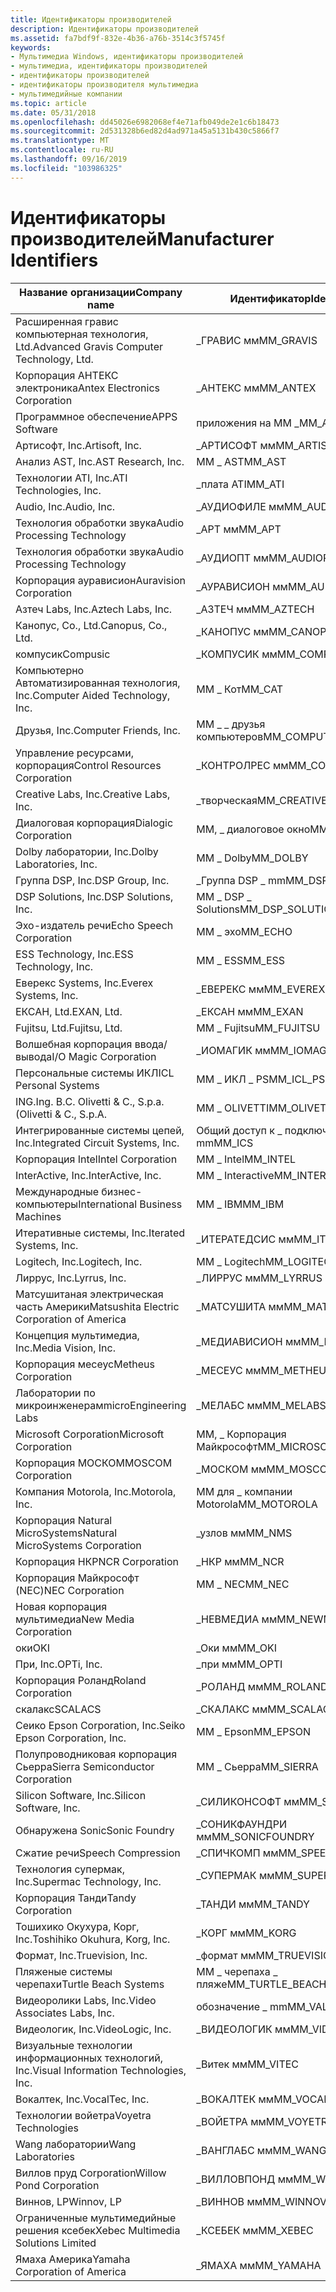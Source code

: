 ```yaml
---
title: Идентификаторы производителей
description: Идентификаторы производителей
ms.assetid: fa7bdf9f-832e-4b36-a76b-3514c3f5745f
keywords:
- Мультимедиа Windows, идентификаторы производителей
- мультимедиа, идентификаторы производителей
- идентификаторы производителей
- идентификаторы производителя мультимедиа
- мультимедийные компании
ms.topic: article
ms.date: 05/31/2018
ms.openlocfilehash: dd45026e6982068ef4e71afb049de2e1c6b18473
ms.sourcegitcommit: 2d531328b6ed82d4ad971a45a5131b430c5866f7
ms.translationtype: MT
ms.contentlocale: ru-RU
ms.lasthandoff: 09/16/2019
ms.locfileid: "103986325"
---
```

# <a name="manufacturer-identifiers"></a><span data-ttu-id="5fe0e-108">Идентификаторы производителей</span><span class="sxs-lookup"><span data-stu-id="5fe0e-108">Manufacturer Identifiers</span></span>



| <span data-ttu-id="5fe0e-109">Название организации</span><span class="sxs-lookup"><span data-stu-id="5fe0e-109">Company name</span></span>                               | <span data-ttu-id="5fe0e-110">Идентификатор</span><span class="sxs-lookup"><span data-stu-id="5fe0e-110">Identifier</span></span>            |
|--------------------------------------------|-----------------------|
| <span data-ttu-id="5fe0e-111">Расширенная гравис компьютерная технология, Ltd.</span><span class="sxs-lookup"><span data-stu-id="5fe0e-111">Advanced Gravis Computer Technology, Ltd.</span></span>  | <span data-ttu-id="5fe0e-112">\_ГРАВИС мм</span><span class="sxs-lookup"><span data-stu-id="5fe0e-112">MM\_GRAVIS</span></span>            |
| <span data-ttu-id="5fe0e-113">Корпорация АНТЕКС электроника</span><span class="sxs-lookup"><span data-stu-id="5fe0e-113">Antex Electronics Corporation</span></span>              | <span data-ttu-id="5fe0e-114">\_АНТЕКС мм</span><span class="sxs-lookup"><span data-stu-id="5fe0e-114">MM\_ANTEX</span></span>             |
| <span data-ttu-id="5fe0e-115">Программное обеспечение</span><span class="sxs-lookup"><span data-stu-id="5fe0e-115">APPS Software</span></span>                              | <span data-ttu-id="5fe0e-116">приложения на MM \_</span><span class="sxs-lookup"><span data-stu-id="5fe0e-116">MM\_APPS</span></span>              |
| <span data-ttu-id="5fe0e-117">Артисофт, Inc.</span><span class="sxs-lookup"><span data-stu-id="5fe0e-117">Artisoft, Inc.</span></span>                             | <span data-ttu-id="5fe0e-118">\_АРТИСОФТ мм</span><span class="sxs-lookup"><span data-stu-id="5fe0e-118">MM\_ARTISOFT</span></span>          |
| <span data-ttu-id="5fe0e-119">Анализ AST, Inc.</span><span class="sxs-lookup"><span data-stu-id="5fe0e-119">AST Research, Inc.</span></span>                         | <span data-ttu-id="5fe0e-120">ММ \_ AST</span><span class="sxs-lookup"><span data-stu-id="5fe0e-120">MM\_AST</span></span>               |
| <span data-ttu-id="5fe0e-121">Технологии ATI, Inc.</span><span class="sxs-lookup"><span data-stu-id="5fe0e-121">ATI Technologies, Inc.</span></span>                     | <span data-ttu-id="5fe0e-122">\_плата ATI</span><span class="sxs-lookup"><span data-stu-id="5fe0e-122">MM\_ATI</span></span>               |
| <span data-ttu-id="5fe0e-123">Audio, Inc.</span><span class="sxs-lookup"><span data-stu-id="5fe0e-123">Audio, Inc.</span></span>                                | <span data-ttu-id="5fe0e-124">\_АУДИОФИЛЕ мм</span><span class="sxs-lookup"><span data-stu-id="5fe0e-124">MM\_AUDIOFILE</span></span>         |
| <span data-ttu-id="5fe0e-125">Технология обработки звука</span><span class="sxs-lookup"><span data-stu-id="5fe0e-125">Audio Processing Technology</span></span>                | <span data-ttu-id="5fe0e-126">\_APT мм</span><span class="sxs-lookup"><span data-stu-id="5fe0e-126">MM\_APT</span></span>               |
| <span data-ttu-id="5fe0e-127">Технология обработки звука</span><span class="sxs-lookup"><span data-stu-id="5fe0e-127">Audio Processing Technology</span></span>                | <span data-ttu-id="5fe0e-128">\_АУДИОПТ мм</span><span class="sxs-lookup"><span data-stu-id="5fe0e-128">MM\_AUDIOPT</span></span>           |
| <span data-ttu-id="5fe0e-129">Корпорация аурависион</span><span class="sxs-lookup"><span data-stu-id="5fe0e-129">Auravision Corporation</span></span>                     | <span data-ttu-id="5fe0e-130">\_АУРАВИСИОН мм</span><span class="sxs-lookup"><span data-stu-id="5fe0e-130">MM\_AURAVISION</span></span>        |
| <span data-ttu-id="5fe0e-131">Азтеч Labs, Inc.</span><span class="sxs-lookup"><span data-stu-id="5fe0e-131">Aztech Labs, Inc.</span></span>                          | <span data-ttu-id="5fe0e-132">\_АЗТЕЧ мм</span><span class="sxs-lookup"><span data-stu-id="5fe0e-132">MM\_AZTECH</span></span>            |
| <span data-ttu-id="5fe0e-133">Канопус, Co., Ltd.</span><span class="sxs-lookup"><span data-stu-id="5fe0e-133">Canopus, Co., Ltd.</span></span>                         | <span data-ttu-id="5fe0e-134">\_КАНОПУС мм</span><span class="sxs-lookup"><span data-stu-id="5fe0e-134">MM\_CANOPUS</span></span>           |
| <span data-ttu-id="5fe0e-135">компусик</span><span class="sxs-lookup"><span data-stu-id="5fe0e-135">Compusic</span></span>                                   | <span data-ttu-id="5fe0e-136">\_КОМПУСИК мм</span><span class="sxs-lookup"><span data-stu-id="5fe0e-136">MM\_COMPUSIC</span></span>          |
| <span data-ttu-id="5fe0e-137">Компьютерно Автоматизированная технология, Inc.</span><span class="sxs-lookup"><span data-stu-id="5fe0e-137">Computer Aided Technology, Inc.</span></span>            | <span data-ttu-id="5fe0e-138">ММ \_ Кот</span><span class="sxs-lookup"><span data-stu-id="5fe0e-138">MM\_CAT</span></span>               |
| <span data-ttu-id="5fe0e-139">Друзья, Inc.</span><span class="sxs-lookup"><span data-stu-id="5fe0e-139">Computer Friends, Inc.</span></span>                     | <span data-ttu-id="5fe0e-140">MM \_ \_ друзья компьютеров</span><span class="sxs-lookup"><span data-stu-id="5fe0e-140">MM\_COMPUTER\_FRIENDS</span></span> |
| <span data-ttu-id="5fe0e-141">Управление ресурсами, корпорация</span><span class="sxs-lookup"><span data-stu-id="5fe0e-141">Control Resources Corporation</span></span>              | <span data-ttu-id="5fe0e-142">\_КОНТРОЛРЕС мм</span><span class="sxs-lookup"><span data-stu-id="5fe0e-142">MM\_CONTROLRES</span></span>        |
| <span data-ttu-id="5fe0e-143">Creative Labs, Inc.</span><span class="sxs-lookup"><span data-stu-id="5fe0e-143">Creative Labs, Inc.</span></span>                        | <span data-ttu-id="5fe0e-144">\_творческая</span><span class="sxs-lookup"><span data-stu-id="5fe0e-144">MM\_CREATIVE</span></span>          |
| <span data-ttu-id="5fe0e-145">Диалоговая корпорация</span><span class="sxs-lookup"><span data-stu-id="5fe0e-145">Dialogic Corporation</span></span>                       | <span data-ttu-id="5fe0e-146">MM, \_ диалоговое окно</span><span class="sxs-lookup"><span data-stu-id="5fe0e-146">MM\_DIALOGIC</span></span>          |
| <span data-ttu-id="5fe0e-147">Dolby лаборатории, Inc.</span><span class="sxs-lookup"><span data-stu-id="5fe0e-147">Dolby Laboratories, Inc.</span></span>                   | <span data-ttu-id="5fe0e-148">ММ \_ Dolby</span><span class="sxs-lookup"><span data-stu-id="5fe0e-148">MM\_DOLBY</span></span>             |
| <span data-ttu-id="5fe0e-149">Группа DSP, Inc.</span><span class="sxs-lookup"><span data-stu-id="5fe0e-149">DSP Group, Inc.</span></span>                            | <span data-ttu-id="5fe0e-150">\_Группа DSP \_ mm</span><span class="sxs-lookup"><span data-stu-id="5fe0e-150">MM\_DSP\_GROUP</span></span>        |
| <span data-ttu-id="5fe0e-151">DSP Solutions, Inc.</span><span class="sxs-lookup"><span data-stu-id="5fe0e-151">DSP Solutions, Inc.</span></span>                        | <span data-ttu-id="5fe0e-152">MM \_ DSP \_ Solutions</span><span class="sxs-lookup"><span data-stu-id="5fe0e-152">MM\_DSP\_SOLUTIONS</span></span>    |
| <span data-ttu-id="5fe0e-153">Эхо-издатель речи</span><span class="sxs-lookup"><span data-stu-id="5fe0e-153">Echo Speech Corporation</span></span>                    | <span data-ttu-id="5fe0e-154">ММ \_ эхо</span><span class="sxs-lookup"><span data-stu-id="5fe0e-154">MM\_ECHO</span></span>              |
| <span data-ttu-id="5fe0e-155">ESS Technology, Inc.</span><span class="sxs-lookup"><span data-stu-id="5fe0e-155">ESS Technology, Inc.</span></span>                       | <span data-ttu-id="5fe0e-156">MM \_ ESS</span><span class="sxs-lookup"><span data-stu-id="5fe0e-156">MM\_ESS</span></span>               |
| <span data-ttu-id="5fe0e-157">Еверекс Systems, Inc.</span><span class="sxs-lookup"><span data-stu-id="5fe0e-157">Everex Systems, Inc.</span></span>                       | <span data-ttu-id="5fe0e-158">\_ЕВЕРЕКС мм</span><span class="sxs-lookup"><span data-stu-id="5fe0e-158">MM\_EVEREX</span></span>            |
| <span data-ttu-id="5fe0e-159">ЕКСАН, Ltd.</span><span class="sxs-lookup"><span data-stu-id="5fe0e-159">EXAN, Ltd.</span></span>                                 | <span data-ttu-id="5fe0e-160">\_ЕКСАН мм</span><span class="sxs-lookup"><span data-stu-id="5fe0e-160">MM\_EXAN</span></span>              |
| <span data-ttu-id="5fe0e-161">Fujitsu, Ltd.</span><span class="sxs-lookup"><span data-stu-id="5fe0e-161">Fujitsu, Ltd.</span></span>                              | <span data-ttu-id="5fe0e-162">MM \_ Fujitsu</span><span class="sxs-lookup"><span data-stu-id="5fe0e-162">MM\_FUJITSU</span></span>           |
| <span data-ttu-id="5fe0e-163">Волшебная корпорация ввода/вывода</span><span class="sxs-lookup"><span data-stu-id="5fe0e-163">I/O Magic Corporation</span></span>                      | <span data-ttu-id="5fe0e-164">\_ИОМАГИК мм</span><span class="sxs-lookup"><span data-stu-id="5fe0e-164">MM\_IOMAGIC</span></span>           |
| <span data-ttu-id="5fe0e-165">Персональные системы ИКЛ</span><span class="sxs-lookup"><span data-stu-id="5fe0e-165">ICL Personal Systems</span></span>                       | <span data-ttu-id="5fe0e-166">MM \_ ИКЛ \_ PS</span><span class="sxs-lookup"><span data-stu-id="5fe0e-166">MM\_ICL\_PS</span></span>           |
| <span data-ttu-id="5fe0e-167">ING.</span><span class="sxs-lookup"><span data-stu-id="5fe0e-167">Ing.</span></span> <span data-ttu-id="5fe0e-168">В.</span><span class="sxs-lookup"><span data-stu-id="5fe0e-168">C.</span></span> <span data-ttu-id="5fe0e-169">Olivetti & C., S.p.a. (</span><span class="sxs-lookup"><span data-stu-id="5fe0e-169">Olivetti & C., S.p.A.</span></span>              | <span data-ttu-id="5fe0e-170">MM \_ OLIVETTI</span><span class="sxs-lookup"><span data-stu-id="5fe0e-170">MM\_OLIVETTI</span></span>          |
| <span data-ttu-id="5fe0e-171">Интегрированные системы цепей, Inc.</span><span class="sxs-lookup"><span data-stu-id="5fe0e-171">Integrated Circuit Systems, Inc.</span></span>           | <span data-ttu-id="5fe0e-172">Общий доступ к \_ подключению mm</span><span class="sxs-lookup"><span data-stu-id="5fe0e-172">MM\_ICS</span></span>               |
| <span data-ttu-id="5fe0e-173">Корпорация Intel</span><span class="sxs-lookup"><span data-stu-id="5fe0e-173">Intel Corporation</span></span>                          | <span data-ttu-id="5fe0e-174">ММ \_ Intel</span><span class="sxs-lookup"><span data-stu-id="5fe0e-174">MM\_INTEL</span></span>             |
| <span data-ttu-id="5fe0e-175">InterActive, Inc.</span><span class="sxs-lookup"><span data-stu-id="5fe0e-175">InterActive, Inc.</span></span>                          | <span data-ttu-id="5fe0e-176">MM \_ Interactive</span><span class="sxs-lookup"><span data-stu-id="5fe0e-176">MM\_INTERACTIVE</span></span>       |
| <span data-ttu-id="5fe0e-177">Международные бизнес-компьютеры</span><span class="sxs-lookup"><span data-stu-id="5fe0e-177">International Business Machines</span></span>            | <span data-ttu-id="5fe0e-178">ММ \_ IBM</span><span class="sxs-lookup"><span data-stu-id="5fe0e-178">MM\_IBM</span></span>               |
| <span data-ttu-id="5fe0e-179">Итеративные системы, Inc.</span><span class="sxs-lookup"><span data-stu-id="5fe0e-179">Iterated Systems, Inc.</span></span>                     | <span data-ttu-id="5fe0e-180">\_ИТЕРАТЕДСИС мм</span><span class="sxs-lookup"><span data-stu-id="5fe0e-180">MM\_ITERATEDSYS</span></span>       |
| <span data-ttu-id="5fe0e-181">Logitech, Inc.</span><span class="sxs-lookup"><span data-stu-id="5fe0e-181">Logitech, Inc.</span></span>                             | <span data-ttu-id="5fe0e-182">ММ \_ Logitech</span><span class="sxs-lookup"><span data-stu-id="5fe0e-182">MM\_LOGITECH</span></span>          |
| <span data-ttu-id="5fe0e-183">Лиррус, Inc.</span><span class="sxs-lookup"><span data-stu-id="5fe0e-183">Lyrrus, Inc.</span></span>                               | <span data-ttu-id="5fe0e-184">\_ЛИРРУС мм</span><span class="sxs-lookup"><span data-stu-id="5fe0e-184">MM\_LYRRUS</span></span>            |
| <span data-ttu-id="5fe0e-185">Матсушитаная электрическая часть Америки</span><span class="sxs-lookup"><span data-stu-id="5fe0e-185">Matsushita Electric Corporation of America</span></span> | <span data-ttu-id="5fe0e-186">\_МАТСУШИТА мм</span><span class="sxs-lookup"><span data-stu-id="5fe0e-186">MM\_MATSUSHITA</span></span>        |
| <span data-ttu-id="5fe0e-187">Концепция мультимедиа, Inc.</span><span class="sxs-lookup"><span data-stu-id="5fe0e-187">Media Vision, Inc.</span></span>                         | <span data-ttu-id="5fe0e-188">\_МЕДИАВИСИОН мм</span><span class="sxs-lookup"><span data-stu-id="5fe0e-188">MM\_MEDIAVISION</span></span>       |
| <span data-ttu-id="5fe0e-189">Корпорация месеус</span><span class="sxs-lookup"><span data-stu-id="5fe0e-189">Metheus Corporation</span></span>                        | <span data-ttu-id="5fe0e-190">\_МЕСЕУС мм</span><span class="sxs-lookup"><span data-stu-id="5fe0e-190">MM\_METHEUS</span></span>           |
| <span data-ttu-id="5fe0e-191">Лаборатории по микроинженерам</span><span class="sxs-lookup"><span data-stu-id="5fe0e-191">microEngineering Labs</span></span>                      | <span data-ttu-id="5fe0e-192">\_МЕЛАБС мм</span><span class="sxs-lookup"><span data-stu-id="5fe0e-192">MM\_MELABS</span></span>            |
| <span data-ttu-id="5fe0e-193">Microsoft Corporation</span><span class="sxs-lookup"><span data-stu-id="5fe0e-193">Microsoft Corporation</span></span>                      | <span data-ttu-id="5fe0e-194">MM, \_ Корпорация Майкрософт</span><span class="sxs-lookup"><span data-stu-id="5fe0e-194">MM\_MICROSOFT</span></span>         |
| <span data-ttu-id="5fe0e-195">Корпорация МОСКОМ</span><span class="sxs-lookup"><span data-stu-id="5fe0e-195">MOSCOM Corporation</span></span>                         | <span data-ttu-id="5fe0e-196">\_МОСКОМ мм</span><span class="sxs-lookup"><span data-stu-id="5fe0e-196">MM\_MOSCOM</span></span>            |
| <span data-ttu-id="5fe0e-197">Компания Motorola, Inc.</span><span class="sxs-lookup"><span data-stu-id="5fe0e-197">Motorola, Inc.</span></span>                             | <span data-ttu-id="5fe0e-198">MM для \_ компании Motorola</span><span class="sxs-lookup"><span data-stu-id="5fe0e-198">MM\_MOTOROLA</span></span>          |
| <span data-ttu-id="5fe0e-199">Корпорация Natural MicroSystems</span><span class="sxs-lookup"><span data-stu-id="5fe0e-199">Natural MicroSystems Corporation</span></span>           | <span data-ttu-id="5fe0e-200">\_узлов мм</span><span class="sxs-lookup"><span data-stu-id="5fe0e-200">MM\_NMS</span></span>               |
| <span data-ttu-id="5fe0e-201">Корпорация НКР</span><span class="sxs-lookup"><span data-stu-id="5fe0e-201">NCR Corporation</span></span>                            | <span data-ttu-id="5fe0e-202">\_НКР мм</span><span class="sxs-lookup"><span data-stu-id="5fe0e-202">MM\_NCR</span></span>               |
| <span data-ttu-id="5fe0e-203">Корпорация Майкрософт (NEC)</span><span class="sxs-lookup"><span data-stu-id="5fe0e-203">NEC Corporation</span></span>                            | <span data-ttu-id="5fe0e-204">ММ \_ NEC</span><span class="sxs-lookup"><span data-stu-id="5fe0e-204">MM\_NEC</span></span>               |
| <span data-ttu-id="5fe0e-205">Новая корпорация мультимедиа</span><span class="sxs-lookup"><span data-stu-id="5fe0e-205">New Media Corporation</span></span>                      | <span data-ttu-id="5fe0e-206">\_НЕВМЕДИА мм</span><span class="sxs-lookup"><span data-stu-id="5fe0e-206">MM\_NEWMEDIA</span></span>          |
| <span data-ttu-id="5fe0e-207">оки</span><span class="sxs-lookup"><span data-stu-id="5fe0e-207">OKI</span></span>                                        | <span data-ttu-id="5fe0e-208">\_Оки мм</span><span class="sxs-lookup"><span data-stu-id="5fe0e-208">MM\_OKI</span></span>               |
| <span data-ttu-id="5fe0e-209">При, Inc.</span><span class="sxs-lookup"><span data-stu-id="5fe0e-209">OPTi, Inc.</span></span>                                 | <span data-ttu-id="5fe0e-210">\_при мм</span><span class="sxs-lookup"><span data-stu-id="5fe0e-210">MM\_OPTI</span></span>              |
| <span data-ttu-id="5fe0e-211">Корпорация Роланд</span><span class="sxs-lookup"><span data-stu-id="5fe0e-211">Roland Corporation</span></span>                         | <span data-ttu-id="5fe0e-212">\_РОЛАНД мм</span><span class="sxs-lookup"><span data-stu-id="5fe0e-212">MM\_ROLAND</span></span>            |
| <span data-ttu-id="5fe0e-213">скалакс</span><span class="sxs-lookup"><span data-stu-id="5fe0e-213">SCALACS</span></span>                                    | <span data-ttu-id="5fe0e-214">\_СКАЛАКС мм</span><span class="sxs-lookup"><span data-stu-id="5fe0e-214">MM\_SCALACS</span></span>           |
| <span data-ttu-id="5fe0e-215">Сеико Epson Corporation, Inc.</span><span class="sxs-lookup"><span data-stu-id="5fe0e-215">Seiko Epson Corporation, Inc.</span></span>              | <span data-ttu-id="5fe0e-216">MM \_ Epson</span><span class="sxs-lookup"><span data-stu-id="5fe0e-216">MM\_EPSON</span></span>             |
| <span data-ttu-id="5fe0e-217">Полупроводниковая корпорация Сьерра</span><span class="sxs-lookup"><span data-stu-id="5fe0e-217">Sierra Semiconductor Corporation</span></span>           | <span data-ttu-id="5fe0e-218">ММ \_ Сьерра</span><span class="sxs-lookup"><span data-stu-id="5fe0e-218">MM\_SIERRA</span></span>            |
| <span data-ttu-id="5fe0e-219">Silicon Software, Inc.</span><span class="sxs-lookup"><span data-stu-id="5fe0e-219">Silicon Software, Inc.</span></span>                     | <span data-ttu-id="5fe0e-220">\_СИЛИКОНСОФТ мм</span><span class="sxs-lookup"><span data-stu-id="5fe0e-220">MM\_SILICONSOFT</span></span>       |
| <span data-ttu-id="5fe0e-221">Обнаружена Sonic</span><span class="sxs-lookup"><span data-stu-id="5fe0e-221">Sonic Foundry</span></span>                              | <span data-ttu-id="5fe0e-222">\_СОНИКФАУНДРИ мм</span><span class="sxs-lookup"><span data-stu-id="5fe0e-222">MM\_SONICFOUNDRY</span></span>      |
| <span data-ttu-id="5fe0e-223">Сжатие речи</span><span class="sxs-lookup"><span data-stu-id="5fe0e-223">Speech Compression</span></span>                         | <span data-ttu-id="5fe0e-224">\_СПИЧКОМП мм</span><span class="sxs-lookup"><span data-stu-id="5fe0e-224">MM\_SPEECHCOMP</span></span>        |
| <span data-ttu-id="5fe0e-225">Технология супермак, Inc.</span><span class="sxs-lookup"><span data-stu-id="5fe0e-225">Supermac Technology, Inc.</span></span>                  | <span data-ttu-id="5fe0e-226">\_СУПЕРМАК мм</span><span class="sxs-lookup"><span data-stu-id="5fe0e-226">MM\_SUPERMAC</span></span>          |
| <span data-ttu-id="5fe0e-227">Корпорация Танди</span><span class="sxs-lookup"><span data-stu-id="5fe0e-227">Tandy Corporation</span></span>                          | <span data-ttu-id="5fe0e-228">\_ТАНДИ мм</span><span class="sxs-lookup"><span data-stu-id="5fe0e-228">MM\_TANDY</span></span>             |
| <span data-ttu-id="5fe0e-229">Тошихико Окухура, Корг, Inc.</span><span class="sxs-lookup"><span data-stu-id="5fe0e-229">Toshihiko Okuhura, Korg, Inc.</span></span>              | <span data-ttu-id="5fe0e-230">\_КОРГ мм</span><span class="sxs-lookup"><span data-stu-id="5fe0e-230">MM\_KORG</span></span>              |
| <span data-ttu-id="5fe0e-231">Формат, Inc.</span><span class="sxs-lookup"><span data-stu-id="5fe0e-231">Truevision, Inc.</span></span>                           | <span data-ttu-id="5fe0e-232">\_формат мм</span><span class="sxs-lookup"><span data-stu-id="5fe0e-232">MM\_TRUEVISION</span></span>        |
| <span data-ttu-id="5fe0e-233">Пляженые системы черепахи</span><span class="sxs-lookup"><span data-stu-id="5fe0e-233">Turtle Beach Systems</span></span>                       | <span data-ttu-id="5fe0e-234">MM \_ черепаха \_ пляже</span><span class="sxs-lookup"><span data-stu-id="5fe0e-234">MM\_TURTLE\_BEACH</span></span>     |
| <span data-ttu-id="5fe0e-235">Видеоролики Labs, Inc.</span><span class="sxs-lookup"><span data-stu-id="5fe0e-235">Video Associates Labs, Inc.</span></span>                | <span data-ttu-id="5fe0e-236">обозначение \_ mm</span><span class="sxs-lookup"><span data-stu-id="5fe0e-236">MM\_VAL</span></span>               |
| <span data-ttu-id="5fe0e-237">Видеологик, Inc.</span><span class="sxs-lookup"><span data-stu-id="5fe0e-237">VideoLogic, Inc.</span></span>                           | <span data-ttu-id="5fe0e-238">\_ВИДЕОЛОГИК мм</span><span class="sxs-lookup"><span data-stu-id="5fe0e-238">MM\_VIDEOLOGIC</span></span>        |
| <span data-ttu-id="5fe0e-239">Визуальные технологии информационных технологий, Inc.</span><span class="sxs-lookup"><span data-stu-id="5fe0e-239">Visual Information Technologies, Inc.</span></span>      | <span data-ttu-id="5fe0e-240">\_Витек мм</span><span class="sxs-lookup"><span data-stu-id="5fe0e-240">MM\_VITEC</span></span>             |
| <span data-ttu-id="5fe0e-241">Вокалтек, Inc.</span><span class="sxs-lookup"><span data-stu-id="5fe0e-241">VocalTec, Inc.</span></span>                             | <span data-ttu-id="5fe0e-242">\_ВОКАЛТЕК мм</span><span class="sxs-lookup"><span data-stu-id="5fe0e-242">MM\_VOCALTEC</span></span>          |
| <span data-ttu-id="5fe0e-243">Технологии войетра</span><span class="sxs-lookup"><span data-stu-id="5fe0e-243">Voyetra Technologies</span></span>                       | <span data-ttu-id="5fe0e-244">\_ВОЙЕТРА мм</span><span class="sxs-lookup"><span data-stu-id="5fe0e-244">MM\_VOYETRA</span></span>           |
| <span data-ttu-id="5fe0e-245">Wang лаборатории</span><span class="sxs-lookup"><span data-stu-id="5fe0e-245">Wang Laboratories</span></span>                          | <span data-ttu-id="5fe0e-246">\_ВАНГЛАБС мм</span><span class="sxs-lookup"><span data-stu-id="5fe0e-246">MM\_WANGLABS</span></span>          |
| <span data-ttu-id="5fe0e-247">Виллов пруд Corporation</span><span class="sxs-lookup"><span data-stu-id="5fe0e-247">Willow Pond Corporation</span></span>                    | <span data-ttu-id="5fe0e-248">\_ВИЛЛОВПОНД мм</span><span class="sxs-lookup"><span data-stu-id="5fe0e-248">MM\_WILLOWPOND</span></span>        |
| <span data-ttu-id="5fe0e-249">Виннов, LP</span><span class="sxs-lookup"><span data-stu-id="5fe0e-249">Winnov, LP</span></span>                                 | <span data-ttu-id="5fe0e-250">\_ВИННОВ мм</span><span class="sxs-lookup"><span data-stu-id="5fe0e-250">MM\_WINNOV</span></span>            |
| <span data-ttu-id="5fe0e-251">Ограниченные мультимедийные решения ксебек</span><span class="sxs-lookup"><span data-stu-id="5fe0e-251">Xebec Multimedia Solutions Limited</span></span>         | <span data-ttu-id="5fe0e-252">\_КСЕБЕК мм</span><span class="sxs-lookup"><span data-stu-id="5fe0e-252">MM\_XEBEC</span></span>             |
| <span data-ttu-id="5fe0e-253">Ямаха Америка</span><span class="sxs-lookup"><span data-stu-id="5fe0e-253">Yamaha Corporation of America</span></span>              | <span data-ttu-id="5fe0e-254">\_ЯМАХА мм</span><span class="sxs-lookup"><span data-stu-id="5fe0e-254">MM\_YAMAHA</span></span>            |



 

 

 




